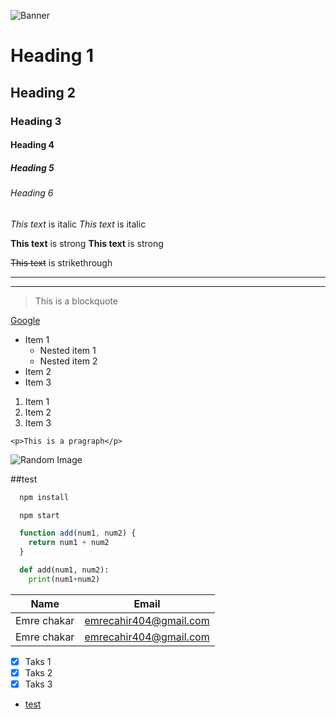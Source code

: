 ![Banner](https://cdn.discordapp.com/attachments/885989710592348230/965025452257321020/banner.jpg)

# Heading 1
## Heading 2
### Heading 3
#### Heading 4
##### Heading 5
###### Heading 6

*This text* is italic
_This text_ is italic

**This text** is strong
__This text__ is strong

~~This text~~ is strikethrough

---
___

> This is a blockquote

[Google](https://www.google.com)

* Item 1
  * Nested item 1
  * Nested item 2
* Item 2
* Item 3

1. Item 1
1. Item 2
1. Item 3

`<p>This is a pragraph</p>`

![Random Image](https://picsum.photos/200)

##test

```bash
  npm install

  npm start
```

```javascript
  function add(num1, num2) {
    return num1 + num2
  }
```


```python
  def add(num1, num2):
    print(num1+num2)
```

| Name        | Email                  |
| ----------- | ---------------------- |
| Emre chakar | emrecahir404@gmail.com |
| Emre chakar | emrecahir404@gmail.com |


* [x] Taks 1
* [x] Taks 2
* [x] Taks 3

- [test](#test)

<!--
**Async5/Async5** is a ✨ _special_ ✨ repository because its `README.md` (this file) appears on your GitHub profile.

Here are some ideas to get you started:

- 🔭 I’m currently working on ...
- 🌱 I’m currently learning ...
- 👯 I’m looking to collaborate on ...
- 🤔 I’m looking for help with ...
- 💬 Ask me about ...
- 📫 How to reach me: ...
- 😄 Pronouns: ...
- ⚡ Fun fact: ...
-->
